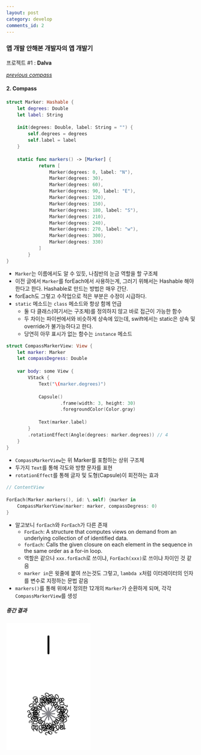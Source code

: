 ```yaml
---
layout: post
category: develop
comments_id: 2
---
```


### 앱 개발 안해본 개발자의 앱 개발기  
프로젝트 #1 : **Dalva**

*[previous compass](https://yongqyu.github.io/ios-dalva-2.html)*
#### 2. Compass

```swift
struct Marker: Hashable {
    let degrees: Double
    let label: String

    init(degrees: Double, label: String = "") {
        self.degrees = degrees
        self.label = label
    }

    static func markers() -> [Marker] {
            return [
                Marker(degrees: 0, label: "N"),
                Marker(degrees: 30),
                Marker(degrees: 60),
                Marker(degrees: 90, label: "E"),
                Marker(degrees: 120),
                Marker(degrees: 150),
                Marker(degrees: 180, label: "S"),
                Marker(degrees: 210),
                Marker(degrees: 240),
                Marker(degrees: 270, label: "w"),
                Marker(degrees: 300),
                Marker(degrees: 330)
            ]
        }
}
```

* ```Marker```는 이름에서도 알 수 있듯, 나침반의 눈금 역할을 할 구조체
* 이전 글에서 ```Marker```를 forEach에서 사용하는게, 그러기 위해서는 Hashable 해야 한다고 한다. Hashable로 만드는 방법은 매우 간단.
* forEach도 그렇고 수작업으로 적은 부분은 수정이 시급하다.
* ```static``` 메소드는 ```class``` 메소드와 항상 함께 언급
  * 둘 다 클래스(여기서는 구조체)를 정의하지 않고 바로 접근이 가능한 함수
  * 두 차이는 파이썬에서와 비슷하게 상속에 있는데, swift에서는 static은 상속 및 override가 불가능하다고 한다.
  * 당연히 아무 표시가 없는 함수는 ```instance``` 메소드


```swift
struct CompassMarkerView: View {
    let marker: Marker
    let compassDegress: Double

    var body: some View {
        VStack {
            Text("\(marker.degrees)")

            Capsule()
                    .frame(width: 3, height: 30)
                    .foregroundColor(Color.gray)

            Text(marker.label)
        }
        .rotationEffect(Angle(degrees: marker.degrees)) // 4
    }
}
```

* ```CompassMarkerView```는 위 Marker를 포함하는 상위 구조체
* 두가지 ```Text```를 통해 각도와 방향 문자를 표현
* ```rotationEffect```를 통해 글자 및 도형(Capsule)이 회전하는 효과


```swift
// ContentView

ForEach(Marker.markers(), id: \.self) {marker in
    CompassMarkerView(marker: marker, compassDegress: 0)
}
```

* 알고보니 ```forEach```와 ```ForEach```가 다른 존재
  * ```ForEach```: A structure that computes views on demand from an underlying collection of of identified data.
  * ```forEach```: Calls the given closure on each element in the sequence in the same order as a for-in loop.
  * 역할은 같으나 ```xxx.forEach```로 쓰이냐, ```ForEach(xxx)```로 쓰이냐 차이인 것 같음
  * ```marker in```은 윗줄에 붙여 쓰는것도 그렇고, ```lambda x```처럼 이터레이터의 인자를 변수로 지정하는 문법 같음
* ```markers()```를 통해 위에서 정의한 12개의 ```Marker```가 순환하게 되며, 각각 ```CompassMarkerView```를 생성


##### 중간 결과
![mid_1](https://github.com/yongqyu/yongqyu.github.io/blob/master/_imgs/dalva_mid_1.png?raw=true)
